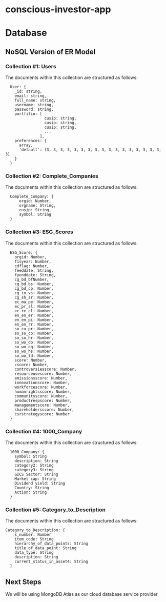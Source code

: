 # conscious-investor-app

# Database

## NoSQL Version of ER Model
### Collection #1: Users
The documents within this collection are structured as follows:
```
  User: {
    _id: string,
    email: string,
    full_name: string,
    username: string,
    password: string,
    portfilio: [ 
                 cusip: string, 
                 cusip: string, 
                 cusip: string, 
                 ... 
               ],
    preferences: { 
      array,
      'default': [3, 3, 3, 3, 3, 3, 3, 3, 3, 3, 3, 3, 3, 3, 3, 3, 3, 3]
    }
  }
```

### Collection #2: Complete_Companies
The documents within this collection are structured as follows:
```
  Complete_Company: {
      orgid: Number,
      orgname: String,
      cusip: String,
      symbol: String
  }
```

### Collection #3: ESG_Scores
The documents within this collection are structured as follows:
```
  ESG_Score: {
    orgid: Number,
    fisyear: Number,
    cdflag: Number,
    feeddate: String, 
    fyenddate: String,
    cg_bd_bfNumber,
    cg_bd_bs: Number,
    cg_bd_cp: Number,
    cg_in_vs: Number,
    cg_sh_sr: Number,
    ec_ma_pe: Number,
    ec_pr_sl: Number,
    ec_re_cl: Number,
    en_en_er: Number,
    en_en_pi: Number,
    en_en_rr: Number,
    so_cu_pr: Number,
    so_so_co: Number,
    so_so_hr: Number,
    so_wo_do: Number,
    so_wo_eq: Number,
    so_wo_hs: Number,
    so_wo_td: Number,
    score: Number,
    cscore: Number,
    controversiesscore: Number,
    resourceusescore: Number,
    emissionsscore: Number,
    innovationscore: Number,
    workforcescore: Number,
    humanrightsscore: Number,
    communityscore: Number,
    productrespscore: Number,
    managementscore: Number,
    shareholdersscore: Number,
    csrstrategyscore: Number
  }
```

### Collection #4: 1000_Company
The documents within this collection are structured as follows:
```
  1000_Company: {
    symbol: String
    description: String
    category2: String
    category3: String
    GICS Sector: String
    Market cap: String
    Dividend yield: String
    Country: String
    Action: String
  }
```

### Collection #5: Category_to_Description
The documents within this collection are structured as follows:
```
Category_to_Description: {
    s_number: Number
    item_code: String
    hierarchy_of_data_points: String
    title_of_data_point: String
    data_type: String
    description: String
    current_status_in_asset4: String
  }
```

## Next Steps
We will be using MongoDB Atlas as our cloud database service provider
